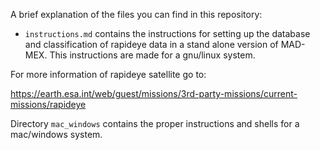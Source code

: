 A brief explanation of the files you can find in this repository:

* `instructions.md` contains the instructions for setting up the database and classification of rapideye data in a stand alone version of MAD-MEX. This instructions are made for a gnu/linux system.

For more information of rapideye satellite go to:

https://earth.esa.int/web/guest/missions/3rd-party-missions/current-missions/rapideye

Directory `mac_windows` contains the proper instructions and shells for a mac/windows system.

